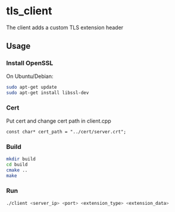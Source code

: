 # tls_client
The client adds a custom TLS extension header

## Usage
### Install OpenSSL
On Ubuntu/Debian:

```bash
sudo apt-get update
sudo apt-get install libssl-dev
```

### Cert
Put cert and change cert path in client.cpp
```
const char* cert_path = "../cert/server.crt";
```

### Build
```bash
mkdir build
cd build
cmake ..
make
```

### Run
```bash
./client <server_ip> <port> <extension_type> <extension_data>
```

